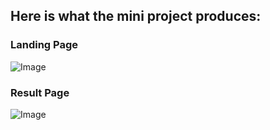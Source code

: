 ## Here is what the mini project produces:


### Landing Page

![Image]("C:\Users\tanye\OneDrive\Pictures\ssf\weatherAPIlandingpage.png")






### Result Page

![Image]("C:\Users\tanye\OneDrive\Pictures\ssf\weatherAPIresult.png")